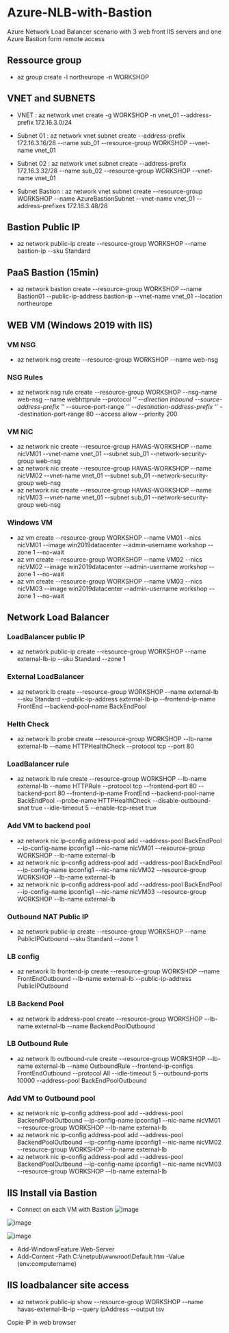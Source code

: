 # Azure-NLB-with-Bastion
Azure Network Load Balancer scenario with 3 web front IIS servers and one Azure Bastion form remote access

## Ressource group

- az group create -l northeurope -n WORKSHOP

## VNET and SUBNETS
 
- VNET : az network vnet create -g WORKSHOP -n vnet_01 --address-prefix 172.16.3.0/24

- Subnet 01 : az network vnet subnet create --address-prefix 172.16.3.16/28 --name sub_01 --resource-group WORKSHOP --vnet-name vnet_01  
- Subnet 02 : az network vnet subnet create --address-prefix 172.16.3.32/28 --name sub_02 --resource-group WORKSHOP --vnet-name vnet_01 

- Subnet Bastion : az network vnet subnet create --resource-group WORKSHOP --name AzureBastionSubnet --vnet-name vnet_01 --address-prefixes 172.16.3.48/28

## Bastion Public IP

- az network public-ip create --resource-group WORKSHOP --name bastion-ip --sku Standard

## PaaS Bastion (15min)

- az network bastion create --resource-group WORKSHOP --name Bastion01 --public-ip-address bastion-ip --vnet-name vnet_01 --location northeurope

## WEB VM (Windows 2019 with IIS)

### VM NSG
- az network nsg create --resource-group WORKSHOP --name web-nsg

### NSG Rules
- az network nsg rule create --resource-group WORKSHOP --nsg-name web-nsg --name webhttprule --protocol '*' --direction inbound --source-address-prefix '*' --source-port-range '*' --destination-address-prefix '*' --destination-port-range 80 --access allow --priority 200

### VM NIC
- az network nic create --resource-group HAVAS-WORKSHOP --name nicVM01 --vnet-name vnet_01 --subnet sub_01 --network-security-group web-nsg  
- az network nic create --resource-group HAVAS-WORKSHOP --name nicVM02 --vnet-name vnet_01 --subnet sub_01 --network-security-group web-nsg  
- az network nic create --resource-group HAVAS-WORKSHOP --name nicVM03 --vnet-name vnet_01 --subnet sub_01 --network-security-group web-nsg  

### Windows VM
- az vm create --resource-group WORKSHOP --name VM01 --nics nicVM01 --image win2019datacenter --admin-username workshop --zone 1 --no-wait  
- az vm create --resource-group WORKSHOP --name VM02 --nics nicVM02 --image win2019datacenter --admin-username workshop --zone 1 --no-wait  
- az vm create --resource-group WORKSHOP --name VM03 --nics nicVM03 --image win2019datacenter --admin-username workshop --zone 1 --no-wait  

## Network Load Balancer

### LoadBalancer public IP
- az network public-ip create --resource-group WORKSHOP --name external-lb-ip --sku Standard --zone 1

### External LoadBalancer
- az network lb create --resource-group WORKSHOP --name external-lb --sku Standard --public-ip-address external-lb-ip --frontend-ip-name FrontEnd --backend-pool-name BackEndPool

### Helth Check
- az network lb probe create --resource-group WORKSHOP --lb-name external-lb --name HTTPHealthCheck --protocol tcp --port 80  

### LoadBalancer rule
- az network lb rule create --resource-group WORKSHOP --lb-name external-lb --name HTTPRule --protocol tcp --frontend-port 80 --backend-port 80 --frontend-ip-name FrontEnd --backend-pool-name BackEndPool --probe-name HTTPHealthCheck --disable-outbound-snat true --idle-timeout 5 --enable-tcp-reset true

### Add VM to backend pool
- az network nic ip-config address-pool add --address-pool BackEndPool --ip-config-name ipconfig1 --nic-name nicVM01 --resource-group WORKSHOP --lb-name external-lb  
- az network nic ip-config address-pool add --address-pool BackEndPool --ip-config-name ipconfig1 --nic-name nicVM02 --resource-group WORKSHOP --lb-name external-lb  
- az network nic ip-config address-pool add --address-pool BackEndPool --ip-config-name ipconfig1 --nic-name nicVM03 --resource-group WORKSHOP --lb-name external-lb  

### Outbound NAT Public IP 
- az network public-ip create --resource-group WORKSHOP --name PublicIPOutbound --sku Standard --zone 1

### LB config
- az network lb frontend-ip create --resource-group WORKSHOP --name FrontEndOutbound --lb-name external-lb --public-ip-address PublicIPOutbound

### LB Backend Pool
- az network lb address-pool create --resource-group WORKSHOP --lb-name external-lb --name BackendPoolOutbound

### LB Outbound Rule
- az network lb outbound-rule create --resource-group WORKSHOP --lb-name external-lb --name OutboundRule --frontend-ip-configs FrontEndOutbound --protocol All --idle-timeout 5 --outbound-ports 10000 --address-pool BackEndPoolOutbound

### Add VM to Outbound pool
- az network nic ip-config address-pool add --address-pool BackendPoolOutbound --ip-config-name ipconfig1 --nic-name nicVM01 --resource-group WORKSHOP --lb-name external-lb  
- az network nic ip-config address-pool add --address-pool BackendPoolOutbound --ip-config-name ipconfig1 --nic-name nicVM02 --resource-group WORKSHOP --lb-name external-lb  
- az network nic ip-config address-pool add --address-pool BackendPoolOutbound --ip-config-name ipconfig1 --nic-name nicVM03 --resource-group WORKSHOP --lb-name external-lb  

## IIS Install via Bastion

- Connect on each VM with Bastion
![image](https://user-images.githubusercontent.com/100841953/157635424-15eb3052-5f02-47a0-8845-b167289e6844.png)  

![image](https://user-images.githubusercontent.com/100841953/157635738-357b87eb-3baa-4ff5-b926-300c1941b2c6.png)  

![image](https://user-images.githubusercontent.com/100841953/157636584-b31097ad-bd7e-4a15-8076-c6aa3de2fe68.png)  




- Add-WindowsFeature Web-Server  
- Add-Content -Path C:\inetpub\wwwroot\Default.htm -Value $($env:computername)

## IIS loadbalancer site access
- az network public-ip show --resource-group WORKSHOP --name havas-external-lb-ip --query ipAddress --output tsv  

Copie IP in web browser 







